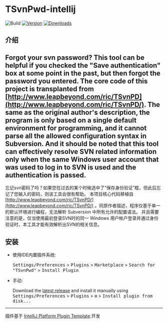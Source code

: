 # TSvnPwd-intellij

![Build](https://github.com/meiMingle/TSvnPwd-intellij/workflows/Build/badge.svg)
[![Version](https://img.shields.io/jetbrains/plugin/v/17392-tsvnpwd.svg)](https://plugins.jetbrains.com/plugin/17392-tsvnpwd)
[![Downloads](https://img.shields.io/jetbrains/plugin/d/17392-tsvnpwd.svg)](https://plugins.jetbrains.com/plugin/17392-tsvnpwd)

## 介绍
<!-- Plugin description -->
Forgot your svn password? This tool can be helpful if you checked the "Save authentication" box at some point in the past,
but then forgot the password you entered. The core code of this project is transplanted from
[http://www.leapbeyond.com/ric/TSvnPD](http://www.leapbeyond.com/ric/TSvnPD/). The same as the original author's description, the program is only based on a single default environment for programming, and it cannot parse all the allowed configuration syntax in Subversion. And it should be noted that this tool can effectively resolve SVN related information only when the same Windows user account that was used to log in to SVN is used and the authentication is passed.
---
忘记svn密码了吗？如果您在过去的某个时候选中了“保存身份验证”框，但此后忘记了您输入的密码，则该工具会很有帮助。
本项目核心代码移植自[http://www.leapbeyond.com/ric/TSvnPD/](http://www.leapbeyond.com/ric/TSvnPD/) 。同原作者描述，程序仅基于单一的默认环境进行编程，无法解析 Subversion 中所有允许的配置语法。
并且需要注意的是，仅当使用最初登录SVN时的同一 Windows 用户帐户登录并通过身份验证时，本工具才能有效解析出SVN的相关信息。
<!-- Plugin description end -->

## 安装

- 使用IDE内置插件系统:
  
  <kbd>Settings/Preferences</kbd> > <kbd>Plugins</kbd> > <kbd>Marketplace</kbd> > <kbd>Search for "TSvnPwd"</kbd> >
  <kbd>Install Plugin</kbd>
  
- 手动:

  Download the [latest release](https://github.com/meiMingle/TSvnPwd-intellij/releases/latest) and install it manually using
  <kbd>Settings/Preferences</kbd> > <kbd>Plugins</kbd> > <kbd>⚙️</kbd> > <kbd>Install plugin from disk...</kbd>


---
插件基于 [IntelliJ Platform Plugin Template][template].开发

[template]: https://github.com/JetBrains/intellij-platform-plugin-template
